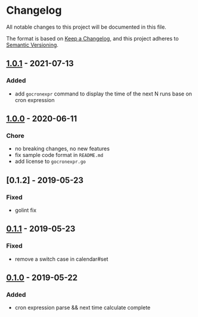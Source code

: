 # Changelog
All notable changes to this project will be documented in this file.

The format is based on [Keep a Changelog](https://keepachangelog.com/en/1.0.0/),
and this project adheres to [Semantic Versioning](https://semver.org/spec/v2.0.0.html).

## [1.0.1] - 2021-07-13
### Added
- add `gocronexpr` command to display the time of the next N runs base on cron expression

## [1.0.0] - 2020-06-11
### Chore
- no breaking changes, no new features
- fix sample code format in `README.md`
- add license to `gocronexpr.go`

## [0.1.2] - 2019-05-23
### Fixed
- golint fix

## [0.1.1] - 2019-05-23
### Fixed
- remove a switch case in calendar#set

## [0.1.0] - 2019-05-22
### Added
- cron expression parse && next time calculate complete

[1.0.1]: https://github.com/dongfg/gocronexpr/releases/tag/v1.0.1
[1.0.0]: https://github.com/dongfg/gocronexpr/releases/tag/v1.0.0
[0.1.1]: https://github.com/dongfg/gocronexpr/releases/tag/v0.1.2
[0.1.1]: https://github.com/dongfg/gocronexpr/releases/tag/v0.1.1
[0.1.0]: https://github.com/dongfg/gocronexpr/releases/tag/v0.1.0